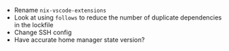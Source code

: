 - Rename `nix-vscode-extensions`
- Look at using `follows` to reduce the number of duplicate dependencies in the lockfile
- Change SSH config
- Have accurate home manager state version?
